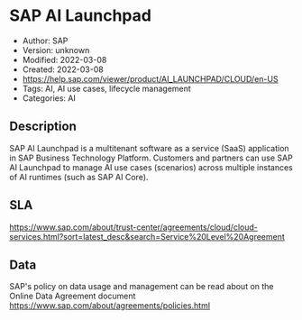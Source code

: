 # SAP AI Launchpad

* Author: SAP
* Version: unknown
* Modified: 2022-03-08
* Created: 2022-03-08
* <https://help.sap.com/viewer/product/AI_LAUNCHPAD/CLOUD/en-US>
* Tags: AI, AI use cases, lifecycle management
* Categories: AI

## Description

SAP AI Launchpad is a multitenant software as a service (SaaS) application in SAP Business Technology Platform. Customers and partners can use SAP AI Launchpad to manage AI use cases (scenarios) across multiple instances of AI runtimes (such as SAP AI Core).

## SLA

https://www.sap.com/about/trust-center/agreements/cloud/cloud-services.html?sort=latest_desc&search=Service%20Level%20Agreement

## Data

SAP's policy on data usage and management can be read about on the Online Data Agreement document https://www.sap.com/about/agreements/policies.html
